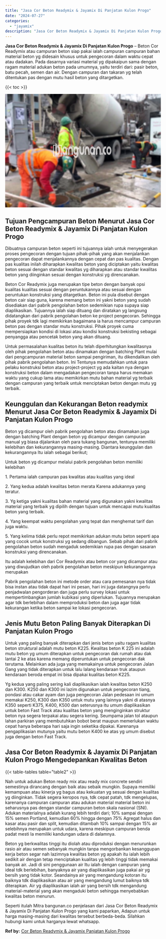 ```yaml
---
title: "Jasa Cor Beton Readymix & Jayamix Di Panjatan Kulon Progo"
date: "2024-07-27"
categories: 
  - "jayamix"
description: "Jasa Cor Beton Readymix & Jayamix Di Panjatan Kulon Progo. Seperti itulah Mitra bangunan.co penjelasan dari Jasa Cor Beton Readymix & Jayamix Di Panjatan Kul..."
---
```


**Jasa Cor Beton Readymix & Jayamix Di Panjatan Kulon Progo** – Beton Cor Readymix atau campuran beton siap pakai ialah campuran campuran bahan material beton yg didesain khusus untuk pengecoran dalam waktu cepat atau dadakan. Pada dasarnya variasi material yg dipakaipun sama dengan ragam material adukan beton pada umumnya, yaitu terdiri dari: pasir beton, batu pecah, semen dan air. Dengan campuran dan takaran yg telah ditentukan pas dengan mutu hasil beton yang ditargetkan.

{{< toc >}}

![Jasa Cor Beton Readymix & Jayamix Di Panjatan Kulon Progo](/images/jasa-cor-readymix-22.png)

## Tujuan Pengcampuran Beton Menurut Jasa Cor Beton Readymix & Jayamix Di Panjatan Kulon Progo

Dibuatnya campuran beton seperti ini tujuannya ialah untuk menyegerakan proses pengecoran dengan tujuan pihak-pihak yang akan menjalankan pengecoran dapat menjalankannya dengan cepat dan pas kualitas. Dengan pas kualitas inilah diharapkan kwalitas beton yang diciptakan yaitu kwalitas beton sesuai dengan standar kwalitas yg diharapkan atau standar kwalitas beton yang diinginkan sesuai dengan konstruksi yg direncanakan.

Beton Cor Readymix juga merupakan tipe beton dengan banyak opsi kualitas kualitas sesuai dengan peruntukannya atau sesuai dengan peruntukan konstruksi yang ditargetkan. Beton ini pula disebut dengan beton cair siap guna, karena memang beton ini yakni beton yang sudah disediakan dari pabrik pengolahan beton sedemikian rupa supaya siap diaplikasikan. Tujuannya ialah siap dituang dan diratakan yg langsung didatangkan dari pabrik pengolahan beton ke project pengecoran. Sehingga pihak proyek tdk lagi memikirkan bagaimana ia harus mencampur campuran beton pas dengan standar mutu konstruksi. Pihak proyek cuma mempersiapkan kondisi di lokasi atau kondisi konstruksi bekisting sebagai penyangga atau pencetak beton yang akan dituang.

Untuk permasalahan kualitas beton itu telah diperhitungkan kwalitasnya oleh pihak pengolahan beton atau dinamakan dengan batching Plant mulai dari pengcampuran material beton sampai pengiriman, itu dikendalikan oleh pihak pabrik pengolahan beton. Ini Tentunya memudahkan untuk para pelaku konstruksi beton atau project-project yg ada kaitan nya dengan konstruksi beton dalam mengadakan pengecoran tanpa harus memakan waktu yang cukup lama atau memikirkan mutu bahan material yg terbaik dengan campuran yang terbaik untuk menciptakan beton dengan mutu yg terbaik.

## Keunggulan dan Kekurangan Beton readymix Menurut Jasa Cor Beton Readymix & Jayamix Di Panjatan Kulon Progo

Beton yg dicampur oleh pabrik pengolahan beton atau dinamakan juga dengan batching Plant dengan beton yg dicampur dengan campuran manual yg biasa dijalankan oleh para tukang bangunan, tentunya memiliki kelebihan dan kekurangannya masing-masing. Diantara keunggulan dan kekurangannya Itu ialah sebagai berikut;

Untuk beton yg dicampur melalui pabrik pengolahan beton memiliki kelebihan

1\. Pertama ialah campuran pas kwalitas atau kualitas yang ideal

2\. Yang kedua adalah kwalitas beton merata Karena adukannya yang teratur.

3\. Yg ketiga yakni kualitas bahan material yang digunakan yakni kwalitas material yang terbaik yg dipilih dengan tujuan untuk mencapai mutu kualitas beton yang terbaik.

4\. Yang keempat waktu pengolahan yang tepat dan menghemat tarif dan juga waktu.

5\. Yang kelima tidak perlu repot memikirkan adukan mutu beton seperti apa yang cocok untuk konstruksi yg sedang dibangun. Sebab pihak dari pabrik pengolahan beton sudah mengaduk sedemikian rupa pas dengan sasaran konstruksi yang direncanakan.

Itu adalah kelebihan dari Cor Readymix atau beton cor yang dicampur atau yang diwujudkan oleh pabrik pengolahan beton meskipun kekurangannya merupakan

Pabrik pengolahan beton ini metode order atau cara pemesanan nya tidak bisa instan atau tidak dapat hari ini pesan, hari ini juga datangnya perlu penjadwalan pengorderan dan juga perlu survey lokasi untuk mempertimbangkan jumlah kubikasi yang diperlukan. Tujuannya merupakan agar tdk berlebihan dalam memproduksi beton dan juga agar tidak kekurangan ketika beton sampai ke lokasi pengecoran.

## Jenis Mutu Beton Paling Banyak Diterapkan Di Panjatan Kulon Progo

Untuk yang paling banyak diterapkan dari jenis beton yaitu ragam kualitas beton struktural adalah mutu beton K225. Kwalitas beton K 225 ini adalah mutu beton yg umum diterapkan untuk pengecoran dak rumah atau dak lantai 2 ke atas karena memang diperuntukan untuk pengecoran dak terutama. Melainkan ada juga yang memakainya untuk pengecoran Jalan Gang yang tidak diterapkan untuk lalu lalang kendaraan truk ataupun kendaraan beroda empat ini bisa dipakai kualitas beton K225.

Yg kedua yang paling sering kali diaplikasikan ialah kwalitas beton K250 dan K300. K250 dan K300 ini lazim digunakan untuk pengecoran tiang, pondasi atau cakar ayam dan juga pengecoran Jalan pedesaan ini umum memakai K250, K300 dan K350 untuk mutu yang lainnya yakni di atasnya K350 seperti K375, K400, K500 dan seterusnya itu umum diaplikasikan untuk beton Fast Track atau kualitas beton yang menginginkan struktur beton nya segera terpakai atau segera kering. Seumpama jalan tol ataupun lahan parkiran yang membutuhkan bobot berat maupun memerlukan waktu cepat hanya beberapa hari saja ingin seketika dipakai. Karenanya pengaplikasian mutunya yaitu mutu beton K400 ke atas yg umum disebut juga dengan beton Fast Track.

## Jasa Cor Beton Readymix & Jayamix Di Panjatan Kulon Progo Mengedepankan Kwalitas Beton

{{< table-tables table="table2" >}}

Nah untuk adukan Beton ready mix atau ready mix concrete sendiri semestinya dirancang dengan baik atau sebaik mungkin. Supaya memiliki kemampuan atau kinerja yg bagus atau kekuatan yg sesuai dengan kualitas yg diinginkan. Tidak segera keropos nya, tdk cepat patah, tdk mengelupas, karenanya campuran campuran atau adukan material material beton ini seharusnya pas dengan standar campuran beton skala nasional (SNI). Adukan materialnya adalah kurang lebih terdiri dari; 10% sampai dengan 15% semen Portland, kemudian 60% hingga dengan 75% Agregat halus dan kasar atau pasir dan split, kemudian ditambah 10% sampai dengan 15% air selebihnya merupakan untuk udara, karena meskipun campuran benda padat mesti Ia memiliki kandungan udara di dalamnya.

Beton yg berkwalitas tinggi itu diolah atau diproduksi dengan menurunkan rasio air atau semen sebanyak mungkin tanpa mengorbankan kesanggupan kerja beton segar nah lazimnya kwalitas beton yg apakah itu ialah lebih sedikit air dengan tetap menciptakan kualitas yg lebih tinggi tidak memakai banyak air. Jadi di sini penggunaan air Itu ialah dengan campuran yang ideal tdk berlebihan, banyaknya air yang diaplikasikan juga pakai air yg bersih yang tidak kotor. Seandainya air yang mengandung kotoran itu baiknya tdk diaplikasikan atau air yang mengandung lumut baiknya tdk diterapkan. Air yg diaplikasikan ialah air yang bersih tdk mengandung material-material yang akan mengaduki beton sehingga menyebabkan kwalitas beton menurun.

Seperti itulah Mitra bangunan.co penjelasan dari Jasa Cor Beton Readymix & Jayamix Di Panjatan Kulon Progo yang kami paparkan, Adapun untuk harga masing-masing dari kwalitas tersebut berbeda-beda. Silahkan hubungi kami untuk harganya lewat whatsapp.

**Ref by:** [Cor Beton Readymix & Jayamix Panjatan Kulon Progo](https://id.wikipedia.org/wiki/Cor)
